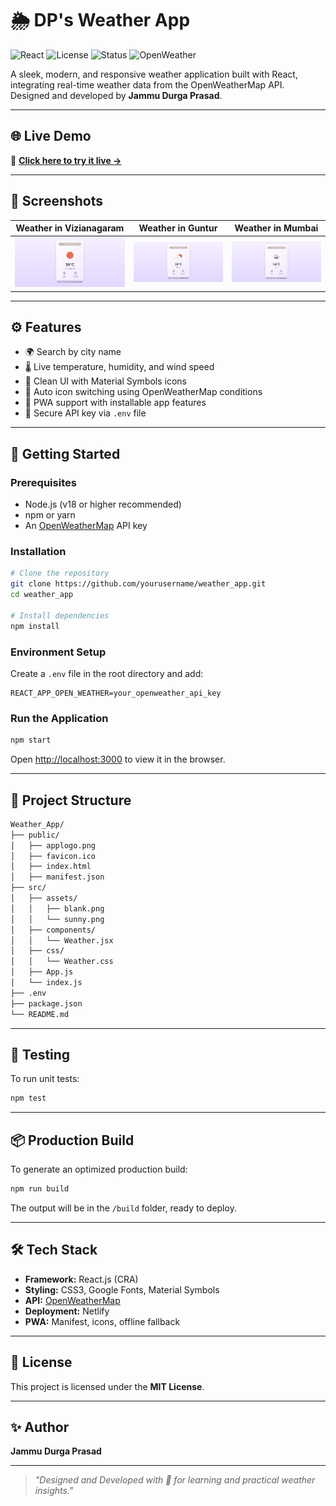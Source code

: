 # 🌦️ DP's Weather App

![React](https://img.shields.io/badge/React-2025-blue)
![License](https://img.shields.io/badge/license-MIT-green)
![Status](https://img.shields.io/badge/status-Live-brightgreen)
![OpenWeather](https://img.shields.io/badge/API-OpenWeatherMap-orange)

A sleek, modern, and responsive weather application built with React, integrating real-time weather data from the OpenWeatherMap API. Designed and developed by **Jammu Durga Prasad**.

---

## 🌐 Live Demo

🔗 **[Click here to try it live →](https://dpsweatherapp.netlify.app/)**

---

## 📸 Screenshots

| Weather in Vizianagaram | Weather in Guntur | Weather in Mumbai |
|---------------------|------------------|-------------------|
| ![NY](./Screenshot%202025-05-12%20112235.png) | ![Tokyo](./Screenshot%202025-05-12%20112254.png) | ![London](./Screenshot%202025-05-12%20112312.png) |

---

## ⚙️ Features

- 🌍 Search by city name
- 🌡️ Live temperature, humidity, and wind speed
- 🎨 Clean UI with Material Symbols icons
- 🧭 Auto icon switching using OpenWeatherMap conditions
- 📲 PWA support with installable app features
- 🔐 Secure API key via `.env` file

---

## 🚀 Getting Started

### Prerequisites

- Node.js (v18 or higher recommended)
- npm or yarn
- An [OpenWeatherMap](https://openweathermap.org/api) API key

### Installation

```bash
# Clone the repository
git clone https://github.com/yourusername/weather_app.git
cd weather_app

# Install dependencies
npm install
```

### Environment Setup

Create a `.env` file in the root directory and add:

```env
REACT_APP_OPEN_WEATHER=your_openweather_api_key
```

### Run the Application

```bash
npm start
```

Open [http://localhost:3000](http://localhost:3000) to view it in the browser.

---

## 📁 Project Structure

```bash
Weather_App/
├── public/
│   ├── applogo.png
│   ├── favicon.ico
│   ├── index.html
│   ├── manifest.json
├── src/
│   ├── assets/
│   │   ├── blank.png
│   │   └── sunny.png
│   ├── components/
│   │   └── Weather.jsx
│   ├── css/
│   │   └── Weather.css
│   ├── App.js
│   └── index.js
├── .env
├── package.json
└── README.md
```

---

## 🧪 Testing

To run unit tests:

```bash
npm test
```

---

## 📦 Production Build

To generate an optimized production build:

```bash
npm run build
```

The output will be in the `/build` folder, ready to deploy.

---

## 🛠️ Tech Stack

- **Framework:** React.js (CRA)
- **Styling:** CSS3, Google Fonts, Material Symbols
- **API:** [OpenWeatherMap](https://openweathermap.org/)
- **Deployment:** Netlify
- **PWA:** Manifest, icons, offline fallback

---

## 📄 License

This project is licensed under the **MIT License**.

---

## ✨ Author

**Jammu Durga Prasad**

---

> _"Designed and Developed with 💙 for learning and practical weather insights."_

